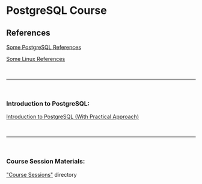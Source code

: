 # PostgreSQL Course

## References

[Some PostgreSQL References](./some%20postgresql%20references.md)

[Some Linux References](./some%20linux%20references.md)

<br/>

---

<br/>

### Introduction to PostgreSQL:

[Introduction to PostgreSQL (With Practical Approach)](Introduction%20to%20PostgreSQL%20(With%20Practical%20Approach)/Introduction2PostgreSQL.md)

<br/>

---

<br/>

### Course Session Materials:

["Course Sessions"](Course%20Sessions) directory


<!-- ---

### [•  Part I: Install and Configure PostgreSQL for pgPool ](./Part%20I%20Install%20and%20Configure%20PostgreSQL%20for%20pgPool.md)

---

### [•  Part II: Install and Configure pgPool ](./Part%20II%20Install%20and%20Configure%20pgPool.md)

---

### [•  Part III: pgPool scripts ](./Part%20III%20pgPool%20scripts.md)

---

### [•  Part IV: Fix some glitches for Ubuntu](./Part%20IV%20fix%20some%20glitches%20for%20Ubuntu.md)

---

### [•  Part V: pgpool command, pcp, pgpool admin commands ](./Part%20V%20pgpool%20command%2C%20pcp%2C%20pgpool%20admin%20commands.md)

--- 

### [•  Part VI: Finish up, simulations, tests, notes ](./Part%20VI%20Finish%20up%2C%20simulations%2C%20tests%2C%20notes.md)
 -->